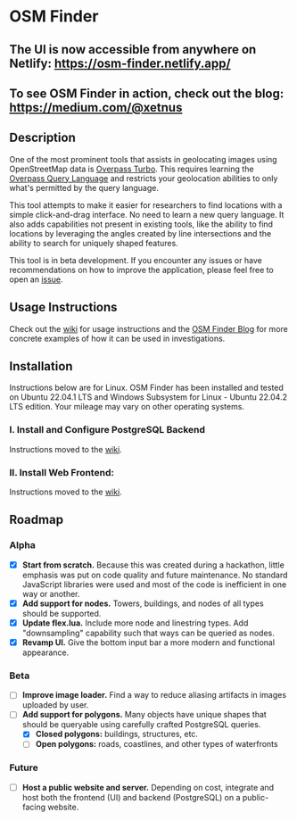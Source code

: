 # OSM Finder

## The UI is now accessible from anywhere on Netlify: https://osm-finder.netlify.app/
## To see OSM Finder in action, check out the blog: https://medium.com/@xetnus

## Description
One of the most prominent tools that assists in geolocating images using OpenStreetMap data is [Overpass Turbo](https://overpass-turbo.eu/). This requires learning the [Overpass Query Language](https://wiki.openstreetmap.org/wiki/Overpass_API/Overpass_QL) and restricts your geolocation abilities to only what's permitted by the query language.  

This tool attempts to make it easier for researchers to find locations with a simple click-and-drag interface. No need to learn a new query language. It also adds capabilities not present in existing tools, like the ability to find locations by leveraging the angles created by line intersections and the ability to search for uniquely shaped features.

This tool is in beta development. If you encounter any issues or have recommendations on how to improve the application, please feel free to open an [issue](https://github.com/Xetnus/osm-finder/issues).

## Usage Instructions
Check out the [wiki](https://github.com/Xetnus/osm-finder/wiki/Getting-Started) for usage instructions and the [OSM Finder Blog](https://medium.com/@xetnus) for more concrete examples of how it can be used in investigations. 

## Installation
Instructions below are for Linux. OSM Finder has been installed and tested on Ubuntu 22.04.1 LTS and Windows Subsystem for Linux - Ubuntu 22.04.2 LTS edition. Your mileage may vary on other operating systems.

### I. Install and Configure PostgreSQL Backend 
Instructions moved to the [wiki](https://github.com/Xetnus/osm-finder/wiki/Installing-the-Backend-(Database)).

### II. Install Web Frontend:
Instructions moved to the [wiki](https://github.com/Xetnus/osm-finder/wiki/Installing-the-Frontend-(Website)).

## Roadmap
### Alpha
- [x] **Start from scratch.** Because this was created during a hackathon, little emphasis was put on code quality and future maintenance. No standard JavaScript libraries were used and most of the code is inefficient in one way or another.
- [x] **Add support for nodes.** Towers, buildings, and nodes of all types should be supported.
- [x] **Update flex.lua.** Include more node and linestring types. Add "downsampling" capability such that ways can be queried as nodes.
- [x] **Revamp UI.** Give the bottom input bar a more modern and functional appearance.
### Beta
- [ ] **Improve image loader.** Find a way to reduce aliasing artifacts in images uploaded by user.
- [ ] **Add support for polygons.** Many objects have unique shapes that should be queryable using carefully crafted PostgreSQL queries.
  - [x] **Closed polygons:** buildings, structures, etc.
  - [ ] **Open polygons:** roads, coastlines, and other types of waterfronts
### Future
- [ ] **Host a public website and server.** Depending on cost, integrate and host both the frontend (UI) and backend (PostgreSQL) on a public-facing website.
